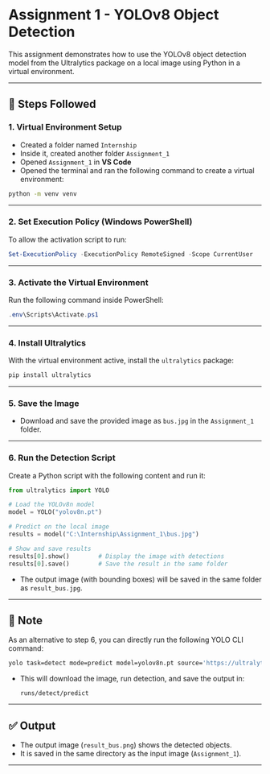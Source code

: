 # Assignment 1 - YOLOv8 Object Detection

This assignment demonstrates how to use the YOLOv8 object detection model from the Ultralytics package on a local image using Python in a virtual environment.

---

## 🔧 Steps Followed

### 1. Virtual Environment Setup

- Created a folder named `Internship`
- Inside it, created another folder `Assignment_1`
- Opened `Assignment_1` in **VS Code**
- Opened the terminal and ran the following command to create a virtual environment:

```bash
python -m venv venv
```

---

### 2. Set Execution Policy (Windows PowerShell)

To allow the activation script to run:

```powershell
Set-ExecutionPolicy -ExecutionPolicy RemoteSigned -Scope CurrentUser
```

---

### 3. Activate the Virtual Environment

Run the following command inside PowerShell:

```powershell
.env\Scripts\Activate.ps1
```

---

### 4. Install Ultralytics

With the virtual environment active, install the `ultralytics` package:

```bash
pip install ultralytics
```

---

### 5. Save the Image

- Download and save the provided image as `bus.jpg` in the `Assignment_1` folder.

---

### 6. Run the Detection Script

Create a Python script with the following content and run it:

```python
from ultralytics import YOLO

# Load the YOLOv8n model
model = YOLO("yolov8n.pt")

# Predict on the local image
results = model("C:\Internship\Assignment_1\bus.jpg")

# Show and save results
results[0].show()        # Display the image with detections
results[0].save()        # Save the result in the same folder
```

- The output image (with bounding boxes) will be saved in the same folder as `result_bus.jpg`.

---

## 📝 Note

As an alternative to step 6, you can directly run the following YOLO CLI command:

```bash
yolo task=detect mode=predict model=yolov8n.pt source='https://ultralytics.com/images/bus.jpg'
```

- This will download the image, run detection, and save the output in:
  
  ```
  runs/detect/predict
  ```

---

## ✅ Output

- The output image (`result_bus.png`) shows the detected objects.
- It is saved in the same directory as the input image (`Assignment_1`).

---
